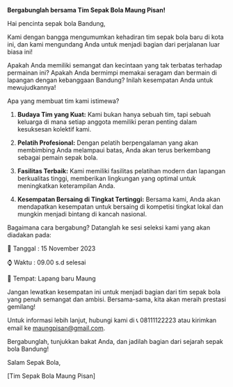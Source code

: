 **Bergabunglah bersama Tim Sepak Bola Maung Pisan!**

Hai pencinta sepak bola Bandung,

Kami dengan bangga mengumumkan kehadiran tim sepak bola baru di kota ini, dan kami mengundang Anda untuk menjadi bagian dari perjalanan luar biasa ini!

Apakah Anda memiliki semangat dan kecintaan yang tak terbatas terhadap permainan ini? Apakah Anda bermimpi memakai seragam dan bermain di lapangan dengan kebanggaan Bandung? Inilah kesempatan Anda untuk mewujudkannya!

Apa yang membuat tim kami istimewa?
1. **Budaya Tim yang Kuat:** Kami bukan hanya sebuah tim, tapi sebuah keluarga di mana setiap anggota memiliki peran penting dalam kesuksesan kolektif kami.

2. **Pelatih Profesional:** Dengan pelatih berpengalaman yang akan membimbing Anda melampaui batas, Anda akan terus berkembang sebagai pemain sepak bola.

3. **Fasilitas Terbaik:** Kami memiliki fasilitas pelatihan modern dan lapangan berkualitas tinggi, memberikan lingkungan yang optimal untuk meningkatkan keterampilan Anda.

4. **Kesempatan Bersaing di Tingkat Tertinggi:** Bersama kami, Anda akan mendapatkan kesempatan untuk bersaing di kompetisi tingkat lokal dan mungkin menjadi bintang di kancah nasional.

Bagaimana cara bergabung?
Datanglah ke sesi seleksi kami yang akan diadakan pada:

📅 Tanggal : 15 November 2023

⌚ Waktu : 09.00 s.d selesai

📍 Tempat:  Lapang baru Maung


Jangan lewatkan kesempatan ini untuk menjadi bagian dari tim sepak bola yang penuh semangat dan ambisi. Bersama-sama, kita akan meraih prestasi gemilang!

Untuk informasi lebih lanjut, hubungi kami di 📞 08111122223 atau kirimkan email ke maungpisan@gmail.com.

Bergabunglah, tunjukkan bakat Anda, dan jadilah bagian dari sejarah sepak bola Bandung!

Salam Sepak Bola,

[Tim Sepak Bola Maung Pisan]
